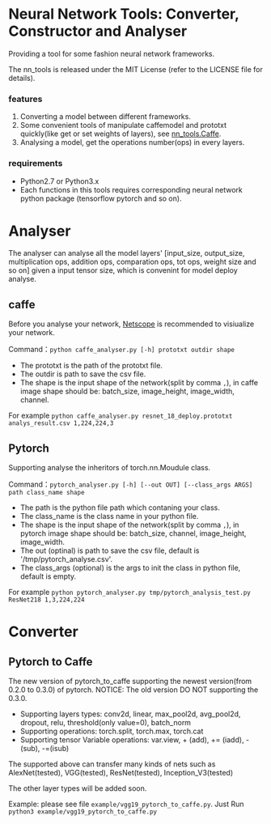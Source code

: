 # Neural Network Tools: Converter, Constructor and Analyser

 Providing a tool for some fashion neural network frameworks.
 
 The nn_tools is released under the MIT License (refer to the LICENSE file for details).

### features

1. Converting a model between different frameworks.
2. Some convenient tools of manipulate caffemodel and prototxt quickly(like get or set weights of layers), 
see [nn_tools.Caffe](https://github.com/hahnyuan/nn_tools/tree/master/Caffe).
3. Analysing a model, get the operations number(ops) in every layers.

### requirements

- Python2.7 or Python3.x
- Each functions in this tools requires corresponding neural network python package (tensorflow pytorch and so on).

# Analyser

The analyser can analyse all the model layers' [input_size, output_size, multiplication ops, addition ops, 
comparation ops, tot ops, weight size and so on] given a input tensor size, which is convenint for model deploy analyse.

## caffe
Before you analyse your network, [Netscope](http://ethereon.github.io/netscope/#/editor)
is recommended to visiualize your network.

Command：`python caffe_analyser.py [-h] prototxt outdir shape`
- The prototxt is the path of the prototxt file.
- The outdir is path to save the csv file.
- The shape is the input shape of the network(split by comma `,`), in caffe image shape should be: 
batch_size, image_height, image_width, channel.

For example `python caffe_analyser.py resnet_18_deploy.prototxt analys_result.csv 1,224,224,3`

## Pytorch
Supporting analyse the inheritors of torch.nn.Moudule class.

Command：`pytorch_analyser.py [-h] [--out OUT] [--class_args ARGS] path class_name shape`
- The path is the python file path which contaning your class.
- The class_name is the class name in your python file.
- The shape is the input shape of the network(split by comma `,`), in pytorch image shape should be: 
batch_size, channel, image_height, image_width.
- The out (optinal) is path to save the csv file, default is '/tmp/pytorch_analyse.csv'.
- The class_args (optional) is the args to init the class in python file, default is empty.

For example `python pytorch_analyser.py tmp/pytorch_analysis_test.py ResNet218 1,3,224,224`

# Converter

## Pytorch to Caffe

The new version of pytorch_to_caffe supporting the newest version(from 0.2.0 to 0.3.0) of pytorch. 
NOTICE: The old version DO NOT supporting the 0.3.0.

- Supporting layers types: conv2d, linear, max_pool2d, avg_pool2d, dropout, relu, threshold(only value=0), batch_norm
- Supporting operations: torch.split, torch.max, torch.cat
- Supporting tensor Variable operations: var.view, + (add), += (iadd), -(sub), -=(isub)

The supported above can transfer many kinds of nets such as AlexNet(tested), VGG(tested), ResNet(tested), Inception_V3(tested)

The other layer types will be added soon.

Example: please see file `example/vgg19_pytorch_to_caffe.py`. Just Run `python3 example/vgg19_pytorch_to_caffe.py`